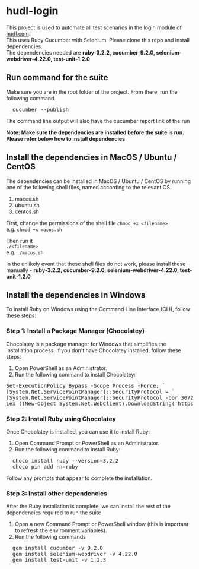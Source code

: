 # hudl-login

This project is used to automate all test scenarios in the login module of [hudl.com](https://www.hudl.com).  
This uses Ruby Cucumber with Selenium. Please clone this repo and install dependencies.  
The dependencies needed are **ruby-3.2.2, cucumber-9.2.0, selenium-webdriver-4.22.0, test-unit-1.2.0**

## Run command for the suite
Make sure you are in the root folder of the project. From there, run the following command.
<pre>
  cucumber --publish
</pre>
The command line output will also have the cucumber report link of the run

**Note: Make sure the dependencies are installed before the suite is run. Please refer below how to install dependencies**

## Install the dependencies in MacOS / Ubuntu / CentOS

The dependencies can be installed in MacOS / Ubuntu / CentOS by running one of the following shell files, named according to the relevant OS.

1. macos.sh
2. ubuntu.sh
3. centos.sh

First, change the permissions of the shell file
```chmod +x <filename>```  
e.g. ```chmod +x macos.sh```  

Then run it  
```./<filename>```  
e.g. ```./macos.sh```

In the unlikely event that these shell files do not work, please install these manually - **ruby-3.2.2, cucumber-9.2.0, selenium-webdriver-4.22.0, test-unit-1.2.0**

## Install the dependencies in Windows

To install Ruby on Windows using the Command Line Interface (CLI), follow these steps:  

### Step 1: Install a Package Manager (Chocolatey)
Chocolatey is a package manager for Windows that simplifies the installation process. If you don't have Chocolatey installed, follow these steps:  

1. Open PowerShell as an Administrator.
2. Run the following command to install Chocolatey:

<pre>
Set-ExecutionPolicy Bypass -Scope Process -Force; `
[System.Net.ServicePointManager]::SecurityProtocol = `
[System.Net.ServicePointManager]::SecurityProtocol -bor 3072; `
iex ((New-Object System.Net.WebClient).DownloadString('https://community.chocolatey.org/install.ps1'))
</pre>
### Step 2: Install Ruby using Chocolatey
Once Chocolatey is installed, you can use it to install Ruby:  

1. Open Command Prompt or PowerShell as an Administrator.
2. Run the following command to install Ruby:
<pre>
  choco install ruby --version=3.2.2
  choco pin add -n=ruby
</pre>

Follow any prompts that appear to complete the installation.

### Step 3: Install other dependencies
After the Ruby installation is complete, we can install the rest of the dependencies required to run the suite

1. Open a new Command Prompt or PowerShell window (this is important to refresh the environment variables).
2. Run the following commands

<pre>
  gem install cucumber -v 9.2.0
  gem install selenium-webdriver -v 4.22.0
  gem install test-unit -v 1.2.3
</pre>
